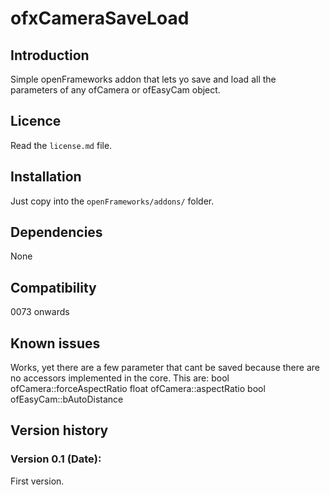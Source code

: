 ofxCameraSaveLoad
=====================================

Introduction
------------
Simple openFrameworks addon that lets yo save and load all the parameters of any ofCamera or ofEasyCam object.

Licence
-------
Read the `license.md` file.

Installation
------------
Just copy into the `openFrameworks/addons/` folder.

Dependencies
------------
None

Compatibility
------------
0073 onwards

Known issues
------------
Works, yet there are a few parameter that cant be saved because there are no accessors implemented in the core.
This are:
bool ofCamera::forceAspectRatio
float ofCamera::aspectRatio
bool ofEasyCam::bAutoDistance

Version history
------------

### Version 0.1 (Date):
First version.


